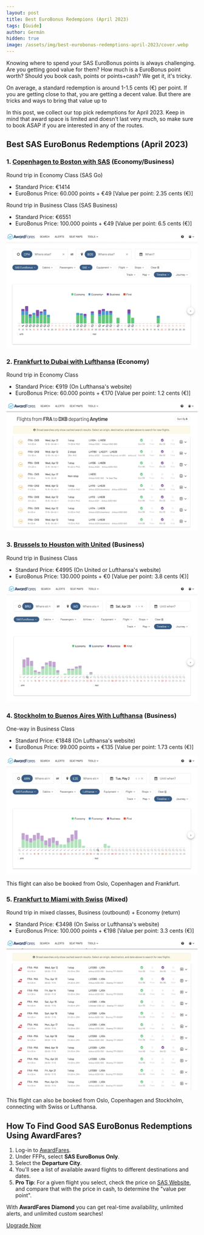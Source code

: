 ```yaml
---
layout: post
title: Best EuroBonus Redempions (April 2023)
tags: [Guide]
author: Germán
hidden: true
image: /assets/img/best-eurobonus-redemptions-april-2023/cover.webp
---
```


Knowing where to spend your SAS EuroBonus points is always challenging. Are you getting good value for them? How much is a EuroBonus point worth? Should you book cash, points or points+cash? We get it, it's tricky.

On average, a standard redemption is around 1-1.5 cents (€) per point. If you are getting close to that, you are getting a decent value. But there are tricks and ways to bring that value up to 

In this post, we collect our top pick redemptions for April 2023. Keep in mind that award space is limited and doesn't last very much, so make sure to book ASAP if you are interested in any of the routes.

## Best SAS EuroBonus Redemptions (April 2023)


### 1. [Copenhagen to Boston with SAS](https://awardfares.com/search?CPH.BOS.;a:SK;z:eurobonus) (Economy/Business)

Round trip in Economy Class (SAS Go)

* Standard Price: €1414
* EuroBonus Price: 60.000 points + €49 [Value per point: 2.35 cents (€)]


Round trip in Business Class (SAS Business)

* Standard Price: €6551
* EuroBonus Price: 100.000 points + €49 [Value per point: 6.5 cents (€)]

<img src="../assets/img/best-eurobonus-redemptions-april-2023/1-cph-bos-f.webp" alt="Copenhagen to Boston in Economy Class"/>


### 2. [Frankfurt to Dubai with Lufthansa](https://awardfares.com/search?FRA.DXB.;a:LH;z:eurobonus) (Economy)

Round trip in Economy Class
* Standard Price: €919 (On Lufthansa's website)
* EuroBonus Price: 60.000 points + €170 [Value per point: 1.2 cents (€)]

<img src="../assets/img/best-eurobonus-redemptions-april-2023/2-fra-dxb-f.webp" alt="Frankfurt to Dubai with Lufthansa"/>


### 3. [Brussels to Houston with United](https://awardfares.com/search?BRU.IAD.;z:eurobonus) (Business)

Round trip in Business Class

* Standard Price: €4995 (On United or Lufthansa's website)
* EuroBonus Price: 130.000 points + €0 [Value per point: 3.8 cents (€)]

<img src="../assets/img/best-eurobonus-redemptions-april-2023/3-bru-iad-f.webp" alt="Brussels to Houston with United Airlines"/>


### 4. [Stockholm to Buenos Aires With Lufthansa](https://awardfares.com/search?ARN.EZE.;a:LH;z:eurobonus) (Business)

One-way in Business Class

* Standard Price: €1848 (On Lufthansa's website)
* EuroBonus Price: 99.000 points + €135 [Value per point: 1.73 cents (€)]

<img src="../assets/img/best-eurobonus-redemptions-april-2023/4-arn-eze-f.webp" alt="Stockholm to Buenos Aires with Lufthansa"/>

This flight can also be booked from Oslo, Copenhagen and Frankfurt.

### 5. [Frankfurt to Miami with Swiss](https://awardfares.com/search?FRA.MIA.;a:LX;z:eurobonus) (Mixed)

Round trip in mixed classes, Business (outbound) + Economy (return)

* Standard Price: €3498 (On Swiss or Lufthansa's website)
* EuroBonus Price: 100.000 points + €198 [Value per point: 3.3 cents (€)]

<img src="../assets/img/best-eurobonus-redemptions-april-2023/5-fra-mia-f.webp" alt="Frankfurt to Miami on Swiss Airlines"/>

This flight can also be booked from Oslo, Copenhagen and Stockholm, connecting with Swiss or Lufthansa.


## How To Find Good SAS EuroBonus Redemptions Using AwardFares?

1. Log-in to [AwardFares](https://awardfares.com/).
2. Under FFPs, select **SAS EuroBonus Only**.
3. Select the **Departure City**.
4. You'll see a list of available award flights to different destinations and dates.
5. **Pro Tip**: For a given flight you select, check the price on [SAS Website](https://www.flysas.com/), and compare that with the price in cash, to determine the "value per point".

With **AwardFares Diamond** you can get real-time availability, unlimited alerts, and unlimited custom searches!

[Upgrade Now](https://awardfares.com/pricing)	